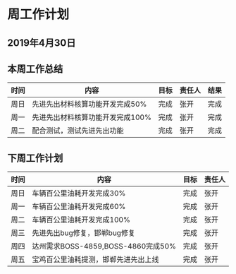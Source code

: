 # 周工作计划

## 2019年4月30日

## 本周工作总结

|时间|内容|目标|责任人|结果|
|--|--|--|--|--|
|周日|先进先出材料核算功能开发完成50% |完成|张开|完成|
|周一|先进先出材料核算功能开发完成100%|完成|张开|完成|
|周二|配合测试，测试先进先出功能|完成|张开|完成|



## 下周工作计划

|时间|内容|目标|责任人|
|--|--|--|--|
|周日|车辆百公里油耗开发完成30%|完成|张开|
|周一|车辆百公里油耗开发完成60%|完成|张开|
|周二|车辆百公里油耗开发完成100%|完成|张开|
|周三|先进先出bug修复，邯郸bug修复|完成|张开|
|周四|达州需求BOSS-4859,BOSS-4860完成50%|完成|张开|
|周五|宝鸡百公里油耗提测，邯郸先进先出上线|完成|张开|

